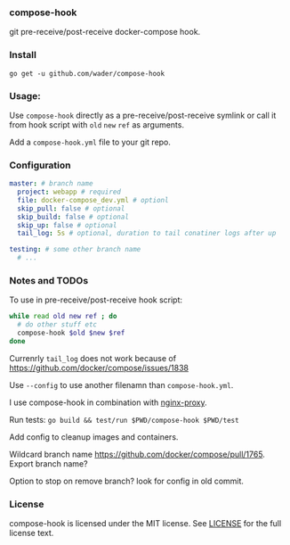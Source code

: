 ### compose-hook

git pre-receive/post-receive docker-compose hook.

### Install

    go get -u github.com/wader/compose-hook

### Usage:

Use `compose-hook` directly as a pre-receive/post-receive symlink or call it from hook script with `old` `new` `ref` as arguments.

Add a `compose-hook.yml` file to your git repo.

### Configuration

```yaml
master: # branch name
  project: webapp # required
  file: docker-compose_dev.yml # optionl
  skip_pull: false # optional
  skip_build: false # optional
  skip_up: false # optional
  tail_log: 5s # optional, duration to tail conatiner logs after up

testing: # some other branch name
  # ...

```

### Notes and TODOs

To use in pre-receive/post-receive hook script:

```sh
while read old new ref ; do
  # do other stuff etc
  compose-hook $old $new $ref
done
```

Currenrly `tail_log` does not work because of https://github.com/docker/compose/issues/1838

Use `--config` to use another filenamn than `compose-hook.yml`.

I use compose-hook in combination with [nginx-proxy](https://github.com/jwilder/nginx-proxy).

Run tests: `go build && test/run $PWD/compose-hook $PWD/test`

Add config to cleanup images and containers.

Wildcard branch name https://github.com/docker/compose/pull/1765. Export branch name?

Option to stop on remove branch? look for config in old commit.

### License

compose-hook is licensed under the MIT license. See [LICENSE](LICENSE) for the full license text.
